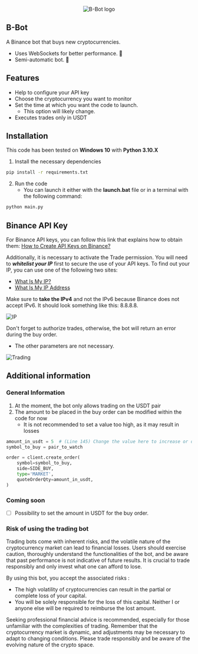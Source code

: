 <p align="center">
    <img src="https://github.com/Creazycreator/B-Bot/assets/77204986/cb6ab57a-cbc4-4246-b057-238b8411f4b2" alt="B-Bot logo">
</p>

## B-Bot
A Binance bot that buys new cryptocurrencies.
  - Uses WebSockets for better performance. 🚀
  - Semi-automatic bot. 🤖

## Features
- Help to configure your API key
- Choose the cryptocurrency you want to monitor
- Set the time at which you want the code to launch.
    - This option will likely change.
- Executes trades only in USDT

## Installation
This code has been tested on **Windows 10** with **Python 3.10.X**

1. Install the necessary dependencies

```bash
pip install -r requirements.txt
```

2. Run the code
    - You can launch it either with the **launch.bat** file or in a terminal with the following command:

```bash
python main.py
```

## Binance API Key
For Binance API keys, you can follow this link that explains how to obtain them: [How to Create API Keys on Binance?](https://www.binance.com/en/support/faq/how-to-create-api-keys-on-binance-360002502072)

Additionally, it is necessary to activate the Trade permission.
You will need to _**whitelist your IP**_ first to secure the use of your API keys.
To find out your IP, you can use one of the following two sites:
- [What Is My IP?](https://www.whatismyip.com/)
- [What Is My IP Address](https://whatismyipaddress.com/)

Make sure to **take the IPv4** and not the IPv6 because Binance does not accept IPv6. It should look something like this: 8.8.8.8.

![IP](https://github.com/Creazycreator/B-Bot/assets/77204986/91a13f5b-be3b-4276-bb2f-a997ceadf193)

Don't forget to authorize trades, otherwise, the bot will return an error during the buy order.
- The other parameters are not necessary.

![Trading](https://github.com/Creazycreator/B-Bot/assets/77204986/4d40e1a1-91c2-48f4-89bf-ed2adf03f2a9)

## Additional information

### General Information

1. At the moment, the bot only allows trading on the USDT pair
2. The amount to be placed in the buy order can be modified within the code for now
   - It is not recommended to set a value too high, as it may result in losses
   
```python
amount_in_usdt = 5  # (Line 145) Change the value here to increase or decrease how much you want to buy on a dip (currently set to 5 USDT)
symbol_to_buy = pair_to_watch

order = client.create_order(
    symbol=symbol_to_buy,
    side=SIDE_BUY,
    type='MARKET',
    quoteOrderQty=amount_in_usdt,
)
```

### Coming soon

- [ ] Possibility to set the amount in USDT for the buy order.

### Risk of using the trading bot

Trading bots come with inherent risks, and the volatile nature of the cryptocurrency market can lead to financial losses. Users should exercise caution, thoroughly understand the functionalities of the bot, and be aware that past performance is not indicative of future results. It is crucial to trade responsibly and only invest what one can afford to lose.

By using this bot, you accept the associated risks :

- The high volatility of cryptocurrencies can result in the partial or complete loss of your capital.
- You will be solely responsible for the loss of this capital. Neither I or anyone else will be required to reimburse the lost amount.

Seeking professional financial advice is recommended, especially for those unfamiliar with the complexities of trading. Remember that the cryptocurrency market is dynamic, and adjustments may be necessary to adapt to changing conditions. Please trade responsibly and be aware of the evolving nature of the crypto space.
